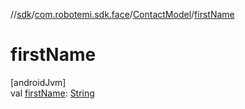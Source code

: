 //[sdk](../../../index.md)/[com.robotemi.sdk.face](../index.md)/[ContactModel](index.md)/[firstName](first-name.md)

# firstName

[androidJvm]\
val [firstName](first-name.md): [String](https://kotlinlang.org/api/latest/jvm/stdlib/kotlin/-string/index.html)
